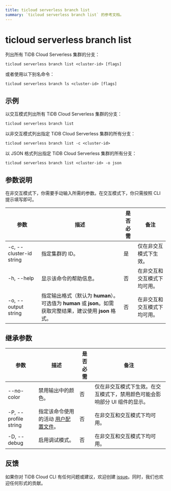 ```yaml
---
title: ticloud serverless branch list
summary: `ticloud serverless branch list` 的参考文档。
---
```


# ticloud serverless branch list

列出所有 TiDB Cloud Serverless 集群的分支：

```shell
ticloud serverless branch list <cluster-id> [flags]
```

或者使用以下别名命令：

```shell
ticloud serverless branch ls <cluster-id> [flags]
```

## 示例

以交互模式列出所有 TiDB Cloud Serverless 集群的分支：

```shell
ticloud serverless branch list
```

以非交互模式列出指定 TiDB Cloud Serverless 集群的所有分支：

```shell
ticloud serverless branch list -c <cluster-id>
```

以 JSON 格式列出指定 TiDB Cloud Serverless 集群的所有分支：

```shell
ticloud serverless branch list <cluster-id> -o json
```

## 参数说明

在非交互模式下，你需要手动输入所需的参数。在交互模式下，你只需按照 CLI 提示填写即可。

| 参数                      | 描述                                                                                                              | 是否必需 | 备注                                                 |
|---------------------------|-------------------------------------------------------------------------------------------------------------------|----------|------------------------------------------------------|
| -c, --cluster-id string   | 指定集群的 ID。                                                                                                   | 是       | 仅在非交互模式下生效。                              |
| -h, --help                | 显示该命令的帮助信息。                                                                                            | 否       | 在非交互和交互模式下均可用。                        |
| -o, --output string       | 指定输出格式（默认为 **human**）。可选值为 **human** 或 **json**。如需获取完整结果，建议使用 **json** 格式。      | 否       | 在非交互和交互模式下均可用。                        |

## 继承参数

| 参数                  | 描述                                                                                          | 是否必需 | 备注                                                                                                             |
|-----------------------|-----------------------------------------------------------------------------------------------|----------|------------------------------------------------------------------------------------------------------------------|
| --no-color            | 禁用输出中的颜色。                                                                            | 否       | 仅在非交互模式下生效。在交互模式下，禁用颜色可能会影响部分 UI 组件的显示。                                       |
| -P, --profile string  | 指定该命令使用的活动 [用户配置文件](/tidb-cloud/cli-reference.md#user-profile)。              | 否       | 在非交互和交互模式下均可用。                                                                                    |
| -D, --debug           | 启用调试模式。                                                                                | 否       | 在非交互和交互模式下均可用。                                                                                    |

## 反馈

如果你对 TiDB Cloud CLI 有任何问题或建议，欢迎创建 [issue](https://github.com/tidbcloud/tidbcloud-cli/issues/new/choose)。同时，我们也欢迎任何形式的贡献。